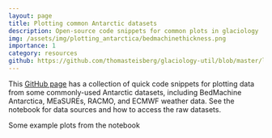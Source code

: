 ```yaml
---
layout: page
title: Plotting common Antarctic datasets
description: Open-source code snippets for common plots in glaciology
img: /assets/img/plotting_antarctica/bedmachinethickness.png
importance: 1
category: resources
github: https://github.com/thomasteisberg/glaciology-util/blob/master/loading_data/Plotting%20Antarctic%20Datasets.ipynb
---
```


This [GitHub page](https://github.com/thomasteisberg/glaciology-util/blob/master/loading_data/Plotting%20Antarctic%20Datasets.ipynb) has a collection of quick code snippets for plotting data from some commonly-used Antarctic datasets, including BedMachine Antarctica, MEaSUREs, RACMO, and ECMWF weather data. See the notebook for data sources and how to access the raw datasets.

<div class="row justify-content-sm-center">
    <div class="col-sm-4 mt-3 mt-md-0">
        <img class="img-fluid rounded z-depth-1" src="{{ '/assets/img/plotting_antarctica/bedmachinethickness.png' | relative_url }}" alt="" title="example image"/>
    </div>
    <div class="col-sm-4 mt-3 mt-md-0">
        <img class="img-fluid rounded z-depth-1" src="{{ '/assets/img/plotting_antarctica/surfacevelocity.png' | relative_url }}" alt="" title="example image"/>
    </div>
    <div class="col-sm-4 mt-3 mt-md-0">
        <img class="img-fluid rounded z-depth-1" src="{{ '/assets/img/plotting_antarctica/temperature.png' | relative_url }}" alt="" title="example image"/>
    </div>
</div>
<div class="caption">
    Some example plots from the notebook
</div>